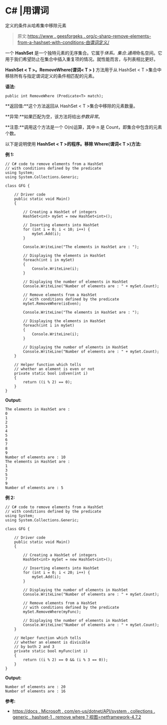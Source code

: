 # C# |用谓词

定义的条件从哈希集中移除元素

> 原文:[https://www . geesforgeks . org/c-sharp-remove-elements-from-a-hashset-with-conditions-由谓词定义/](https://www.geeksforgeeks.org/c-sharp-remove-elements-from-a-hashset-with-conditions-defined-by-the-predicate/)

一个 **HashSet** 是一个独特元素的无序集合。它属于*体系。集合.通用*命名空间。它用于我们希望防止在集合中插入重复项的情况。就性能而言，与列表相比更好。

**HashSet < T >。RemoveWhere(谓词< T > )** 方法用于从 HashSet < T >集合中移除所有与指定谓词定义的条件相匹配的元素。

**语法:**

```
public int RemoveWhere (Predicate<T> match);

```

**返回值:**这个方法返回从 HashSet < T >集合中移除的元素数量。

**异常:**如果匹配为空，该方法将给出*参数异常*。

**注意:**调用这个方法是一个 O(n)运算，其中 n 是 Count，即集合中包含的元素个数。

以下是说明使用 **HashSet < T >的程序。移除 Where(谓词< T >)方法:**

**例 1:**

```
// C# code to remove elements from a HashSet
// with conditions defined by the predicate
using System;
using System.Collections.Generic;

class GFG {

    // Driver code
    public static void Main()
    {

        // Creating a HashSet of integers
        HashSet<int> mySet = new HashSet<int>();

        // Inserting elements into HashSet
        for (int i = 0; i < 10; i++) {
            mySet.Add(i);
        }

        Console.WriteLine("The elements in HashSet are : ");

        // Displaying the elements in HashSet
        foreach(int i in mySet)
        {
            Console.WriteLine(i);
        }

        // Displaying the number of elements in HashSet
        Console.WriteLine("Number of elements are : " + mySet.Count);

        // Remove elements from a HashSet
        // with conditions defined by the predicate
        mySet.RemoveWhere(isEven);

        Console.WriteLine("The elements in HashSet are : ");

        // Displaying the elements in HashSet
        foreach(int i in mySet)
        {
            Console.WriteLine(i);
        }

        // Displaying the number of elements in HashSet
        Console.WriteLine("Number of elements are : " + mySet.Count);
    }

    // Helper function which tells
    // whether an element is even or not
    private static bool isEven(int i)
    {
        return ((i % 2) == 0);
    }
}
```

**Output:**

```
The elements in HashSet are : 
0
1
2
3
4
5
6
7
8
9
Number of elements are : 10
The elements in HashSet are : 
1
3
5
7
9
Number of elements are : 5

```

**例 2:**

```
// C# code to remove elements from a HashSet
// with conditions defined by the predicate
using System;
using System.Collections.Generic;

class GFG {

    // Driver code
    public static void Main()
    {

        // Creating a HashSet of integers
        HashSet<int> mySet = new HashSet<int>();

        // Inserting elements into HashSet
        for (int i = 0; i < 20; i++) {
            mySet.Add(i);
        }

        // Displaying the number of elements in HashSet
        Console.WriteLine("Number of elements are : " + mySet.Count);

        // Remove elements from a HashSet
        // with conditions defined by the predicate
        mySet.RemoveWhere(myFunc);

        // Displaying the number of elements in HashSet
        Console.WriteLine("Number of elements are : " + mySet.Count);
    }

    // Helper function which tells
    // whether an element is divisible
    // by both 2 and 3
    private static bool myFunc(int i)
    {
        return ((i % 2) == 0 && (i % 3 == 0));
    }
}
```

**Output:**

```
Number of elements are : 20
Number of elements are : 16

```

**参考:**

*   [https://docs . Microsoft . com/en-us/dotnet/API/system . collections . generic . hashset-1 . remove where？视图=netframework-4.7.2](https://docs.microsoft.com/en-us/dotnet/api/system.collections.generic.hashset-1.removewhere?view=netframework-4.7.2)
